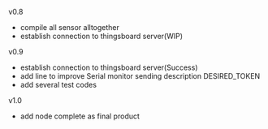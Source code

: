 v0.8
- compile all sensor alltogether
- establish connection to thingsboard server(WIP)


v0.9
- establish connection to thingsboard server(Success)
- add line to improve Serial monitor sending description DESIRED_TOKEN
- add several test codes

v1.0
- add node complete as final product

